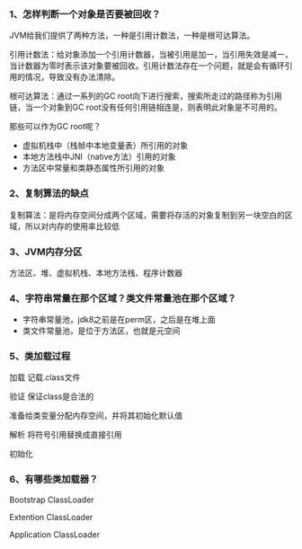 ### 1、怎样判断一个对象是否要被回收？

JVM给我们提供了两种方法，一种是引用计数法，一种是根可达算法。

引用计数法：给对象添加一个引用计数器，当被引用是加一，当引用失效是减一，当计数器为零时表示该对象要被回收。引用计数法存在一个问题，就是会有循环引用的情况，导致没有办法清除。

根可达算法：通过一系列的GC root向下进行搜索，搜索所走过的路径称为引用链，当一个对象到GC root没有任何引用链相连是，则表明此对象是不可用的。

那些可以作为GC root呢？

- 虚拟机栈中（栈帧中本地变量表）所引用的对象
- 本地方法栈中JNI（native方法）引用的对象
- 方法区中常量和类静态属性所引用的对象

### 2、复制算法的缺点

复制算法：是将内存空间分成两个区域，需要将存活的对象复制到另一块空白的区域，所以对内存的使用率比较低

### 3、JVM内存分区

方法区、堆、虚拟机栈、本地方法栈、程序计数器

### 4、字符串常量在那个区域？类文件常量池在那个区域？

- 字符串常量池，jdk8之前是在perm区，之后是在堆上面
- 类文件常量池，是位于方法区，也就是元空间

### 5、类加载过程

加载 记载.class文件 

验证 保证class是合法的

准备给类变量分配内存空间，并将其初始化默认值

解析 将符号引用替换成直接引用

初始化

### 6、有哪些类加载器？

Bootstrap ClassLoader

Extention ClassLoader

Application ClassLoader

